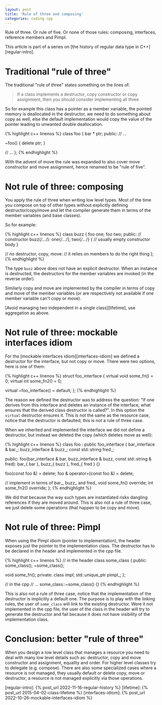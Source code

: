 ```yaml
---
layout: post
title: 'Rule of three and composing'
categories: coding cpp
---
```


Rule of three. Or rule of five. Or none of those rules: composing, interfaces,
reference members and Pimpl.

This article is part of a series on [the history of regular data type in
C++][regular-intro].


# Traditional "rule of three"

The traditional "rule of three" states something on the lines of:

> If a class implements a destructor, copy constructor or copy assignment, then
> you should consider implementing all three

So for example this class has a pointer as a member variable, the pointed
memory is deallocated in the destructor, we need to do something about copy as
well, else the default implementation would copy the value of the pointer
leading to unwanted double deallocation.

{% highlight c++ linenos %}
class foo {
  bar * ptr;
public:
  // ...

  ~foo() {
    delete ptr;
  }

  // ...
};
{% endhighlight %}

With the advent of move the rule was expanded to also cover move constructor
and move assignment, hence renamed to be "rule of five".


# Not rule of three: composing

You apply the rule of three when writing low level types. Most of the time you
compose on top of other types without explicitly defining destructor/copy/move
and let the compiler generate them in terms of the member variables (and base
classes).

So for example:

{% highlight c++ linenos %}
class buzz {
  foo one;
  foo two;
public:
  // constructor
  buzz(/*...*/): one{/*...*/}, two{/*...*/} {
    // usually empty constructor body
  }

  // no destructor, copy, move:
  // it relies on members to do the right thing
};
{% endhighlight %}

The type `buzz` above does not have an explicit destructor. When an instance is
destructed, the destructors for the member variables are invoked (in the
reverse order).

Similarly copy and move are implemented by the compiler in terms of copy and
move of the member variables (or are respectively not available if one member
variable can't copy or move).

[Avoid managing two independent in a single class][lifetime], use aggregation
as above.


# Not rule of three: mockable interfaces idiom

For the [mockable interfaces idiom][interfaces-idiom] we defined a destructor
for the interface, but not copy or move. There were two options, here is one of
them:

{% highlight c++ linenos %}
struct foo_interface {
  virtual void some_fn() = 0;
  virtual int some_fn2() = 0;

  virtual ~foo_interface() = default;
};
{% endhighlight %}

The reason we defined the destructor was to address the question: "If one
derives from this interface and deletes an instance of the interface, what
ensures that the derived class destructor is called?". In this option the
`virtual` destructor ensures it. This is not the same as the resource case,
notice that the destructor is defaulted, this is not a rule of three case.

When we inherited and implemented the interface we did not define a destructor,
but instead we deleted the copy (which deletes move as well):

{% highlight c++ linenos %}
class foo : public foo_interface {
  bar_interface & bar_;
  buzz_interface & buzz_;
  const std::string fred_;

public:
  foo(bar_interface & bar,
      buzz_interface & buzz,
      const std::string & fred):
    bar_{ bar }, buzz_{ buzz }, fred_{ fred }
  {}

  foo(const foo &) = delete;
  foo & operator=(const foo &) = delete;

  // implement in terms of bar_, buzz_ and fred_
  void some_fn() override;
  int some_fn2() override;
};
{% endhighlight %}

We did that because the way such types are instantiated risks dangling
references if they are moved around. This is also not a rule of three case, we
just delete some operations (that happen to be copy and move).


# Not rule of three: Pimpl

When using the Pimpl idiom (pointer to implementation), the header exposes just
the pointer to the implementation class. The destructor has to be declared in
the header and implemented in the cpp file.

{% highlight c++ linenos %}
// in the header
class some_class
{
public:
  some_class();
  ~some_class();

  void some_fn();
private:
  class impl;
  std::unique_ptr<impl> pimpl_;
};

// in the cpp
// ...
some_class::~some_class()
{}
{% endhighlight %}

This is also not a rule of three case, notice that the implementation of the
destructor is implicitly a default one.  The purpose is to play with the
linking rules, the user of `some_class` will link to the existing destructor.
Were it not implemented in the cpp file, the user of the class in the header
will try to generate the destructor and fail because it does not have
visibility of the implementation class.


# Conclusion: better "rule of three"

When you design a low level class that manages a resource you need to deal with
many low level details such as: destructor, copy and move constructor and
assignment, equality and order. For higher level classes try to delegate (e.g.
compose). There are also some specialized cases where a resource is not
managed, they usually default or delete copy, move or destructor, a resource is
not managed explicitly via those operations.


[regular-intro]:    {% post_url 2022-11-16-regular-history %}
[lifetime]:         {% post_url 2015-04-02-class-lifetime %}
[interfaces-idiom]: {% post_url 2022-10-26-mockable-interfaces-idiom %}

